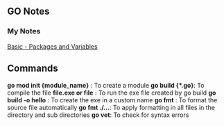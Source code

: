 ## GO Notes

### My Notes
[Basic - Packages and Variables](./docs/basic.md)

## Commands
**go mod init {module_name}** :  To create a module
**go build {*.go}**: To compile the file
**file.exe or file** : To run the exe file created by go build
**go build -o hello** : To create the exe in a custom name
**go fmt** : To format the source file automatically
**go fmt ./...**: To apply formatting in all files in the directory and sub directories
**go vet**: To check for syntax errors



